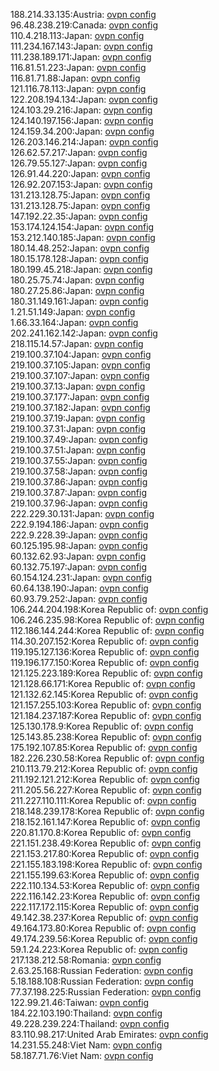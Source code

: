 188.214.33.135:Austria: [ovpn config](vpn/188_214_33_135.ovpn)  
96.48.238.219:Canada: [ovpn config](vpn/96_48_238_219.ovpn)  
110.4.218.113:Japan: [ovpn config](vpn/110_4_218_113.ovpn)  
111.234.167.143:Japan: [ovpn config](vpn/111_234_167_143.ovpn)  
111.238.189.171:Japan: [ovpn config](vpn/111_238_189_171.ovpn)  
116.81.51.223:Japan: [ovpn config](vpn/116_81_51_223.ovpn)  
116.81.71.88:Japan: [ovpn config](vpn/116_81_71_88.ovpn)  
121.116.78.113:Japan: [ovpn config](vpn/121_116_78_113.ovpn)  
122.208.194.134:Japan: [ovpn config](vpn/122_208_194_134.ovpn)  
124.103.29.216:Japan: [ovpn config](vpn/124_103_29_216.ovpn)  
124.140.197.156:Japan: [ovpn config](vpn/124_140_197_156.ovpn)  
124.159.34.200:Japan: [ovpn config](vpn/124_159_34_200.ovpn)  
126.203.146.214:Japan: [ovpn config](vpn/126_203_146_214.ovpn)  
126.62.57.217:Japan: [ovpn config](vpn/126_62_57_217.ovpn)  
126.79.55.127:Japan: [ovpn config](vpn/126_79_55_127.ovpn)  
126.91.44.220:Japan: [ovpn config](vpn/126_91_44_220.ovpn)  
126.92.207.153:Japan: [ovpn config](vpn/126_92_207_153.ovpn)  
131.213.128.75:Japan: [ovpn config](vpn/131_213_128_75.ovpn)  
131.213.128.75:Japan: [ovpn config](vpn/131_213_128_75.ovpn)  
147.192.22.35:Japan: [ovpn config](vpn/147_192_22_35.ovpn)  
153.174.124.154:Japan: [ovpn config](vpn/153_174_124_154.ovpn)  
153.212.140.185:Japan: [ovpn config](vpn/153_212_140_185.ovpn)  
180.14.48.252:Japan: [ovpn config](vpn/180_14_48_252.ovpn)  
180.15.178.128:Japan: [ovpn config](vpn/180_15_178_128.ovpn)  
180.199.45.218:Japan: [ovpn config](vpn/180_199_45_218.ovpn)  
180.25.75.74:Japan: [ovpn config](vpn/180_25_75_74.ovpn)  
180.27.25.86:Japan: [ovpn config](vpn/180_27_25_86.ovpn)  
180.31.149.161:Japan: [ovpn config](vpn/180_31_149_161.ovpn)  
1.21.51.149:Japan: [ovpn config](vpn/1_21_51_149.ovpn)  
1.66.33.164:Japan: [ovpn config](vpn/1_66_33_164.ovpn)  
202.241.162.142:Japan: [ovpn config](vpn/202_241_162_142.ovpn)  
218.115.14.57:Japan: [ovpn config](vpn/218_115_14_57.ovpn)  
219.100.37.104:Japan: [ovpn config](vpn/219_100_37_104.ovpn)  
219.100.37.105:Japan: [ovpn config](vpn/219_100_37_105.ovpn)  
219.100.37.107:Japan: [ovpn config](vpn/219_100_37_107.ovpn)  
219.100.37.13:Japan: [ovpn config](vpn/219_100_37_13.ovpn)  
219.100.37.177:Japan: [ovpn config](vpn/219_100_37_177.ovpn)  
219.100.37.182:Japan: [ovpn config](vpn/219_100_37_182.ovpn)  
219.100.37.19:Japan: [ovpn config](vpn/219_100_37_19.ovpn)  
219.100.37.31:Japan: [ovpn config](vpn/219_100_37_31.ovpn)  
219.100.37.49:Japan: [ovpn config](vpn/219_100_37_49.ovpn)  
219.100.37.51:Japan: [ovpn config](vpn/219_100_37_51.ovpn)  
219.100.37.55:Japan: [ovpn config](vpn/219_100_37_55.ovpn)  
219.100.37.58:Japan: [ovpn config](vpn/219_100_37_58.ovpn)  
219.100.37.86:Japan: [ovpn config](vpn/219_100_37_86.ovpn)  
219.100.37.87:Japan: [ovpn config](vpn/219_100_37_87.ovpn)  
219.100.37.96:Japan: [ovpn config](vpn/219_100_37_96.ovpn)  
222.229.30.131:Japan: [ovpn config](vpn/222_229_30_131.ovpn)  
222.9.194.186:Japan: [ovpn config](vpn/222_9_194_186.ovpn)  
222.9.228.39:Japan: [ovpn config](vpn/222_9_228_39.ovpn)  
60.125.195.98:Japan: [ovpn config](vpn/60_125_195_98.ovpn)  
60.132.62.93:Japan: [ovpn config](vpn/60_132_62_93.ovpn)  
60.132.75.197:Japan: [ovpn config](vpn/60_132_75_197.ovpn)  
60.154.124.231:Japan: [ovpn config](vpn/60_154_124_231.ovpn)  
60.64.138.190:Japan: [ovpn config](vpn/60_64_138_190.ovpn)  
60.93.79.252:Japan: [ovpn config](vpn/60_93_79_252.ovpn)  
106.244.204.198:Korea Republic of: [ovpn config](vpn/106_244_204_198.ovpn)  
106.246.235.98:Korea Republic of: [ovpn config](vpn/106_246_235_98.ovpn)  
112.186.144.244:Korea Republic of: [ovpn config](vpn/112_186_144_244.ovpn)  
114.30.207.152:Korea Republic of: [ovpn config](vpn/114_30_207_152.ovpn)  
119.195.127.136:Korea Republic of: [ovpn config](vpn/119_195_127_136.ovpn)  
119.196.177.150:Korea Republic of: [ovpn config](vpn/119_196_177_150.ovpn)  
121.125.223.189:Korea Republic of: [ovpn config](vpn/121_125_223_189.ovpn)  
121.128.66.171:Korea Republic of: [ovpn config](vpn/121_128_66_171.ovpn)  
121.132.62.145:Korea Republic of: [ovpn config](vpn/121_132_62_145.ovpn)  
121.157.255.103:Korea Republic of: [ovpn config](vpn/121_157_255_103.ovpn)  
121.184.237.187:Korea Republic of: [ovpn config](vpn/121_184_237_187.ovpn)  
125.130.178.9:Korea Republic of: [ovpn config](vpn/125_130_178_9.ovpn)  
125.143.85.238:Korea Republic of: [ovpn config](vpn/125_143_85_238.ovpn)  
175.192.107.85:Korea Republic of: [ovpn config](vpn/175_192_107_85.ovpn)  
182.226.230.58:Korea Republic of: [ovpn config](vpn/182_226_230_58.ovpn)  
210.113.79.212:Korea Republic of: [ovpn config](vpn/210_113_79_212.ovpn)  
211.192.121.212:Korea Republic of: [ovpn config](vpn/211_192_121_212.ovpn)  
211.205.56.227:Korea Republic of: [ovpn config](vpn/211_205_56_227.ovpn)  
211.227.110.111:Korea Republic of: [ovpn config](vpn/211_227_110_111.ovpn)  
218.148.239.178:Korea Republic of: [ovpn config](vpn/218_148_239_178.ovpn)  
218.152.161.147:Korea Republic of: [ovpn config](vpn/218_152_161_147.ovpn)  
220.81.170.8:Korea Republic of: [ovpn config](vpn/220_81_170_8.ovpn)  
221.151.238.49:Korea Republic of: [ovpn config](vpn/221_151_238_49.ovpn)  
221.153.217.80:Korea Republic of: [ovpn config](vpn/221_153_217_80.ovpn)  
221.155.183.198:Korea Republic of: [ovpn config](vpn/221_155_183_198.ovpn)  
221.155.199.63:Korea Republic of: [ovpn config](vpn/221_155_199_63.ovpn)  
222.110.134.53:Korea Republic of: [ovpn config](vpn/222_110_134_53.ovpn)  
222.116.142.23:Korea Republic of: [ovpn config](vpn/222_116_142_23.ovpn)  
222.117.172.115:Korea Republic of: [ovpn config](vpn/222_117_172_115.ovpn)  
49.142.38.237:Korea Republic of: [ovpn config](vpn/49_142_38_237.ovpn)  
49.164.173.80:Korea Republic of: [ovpn config](vpn/49_164_173_80.ovpn)  
49.174.239.56:Korea Republic of: [ovpn config](vpn/49_174_239_56.ovpn)  
59.1.24.223:Korea Republic of: [ovpn config](vpn/59_1_24_223.ovpn)  
217.138.212.58:Romania: [ovpn config](vpn/217_138_212_58.ovpn)  
2.63.25.168:Russian Federation: [ovpn config](vpn/2_63_25_168.ovpn)  
5.18.188.108:Russian Federation: [ovpn config](vpn/5_18_188_108.ovpn)  
77.37.198.225:Russian Federation: [ovpn config](vpn/77_37_198_225.ovpn)  
122.99.21.46:Taiwan: [ovpn config](vpn/122_99_21_46.ovpn)  
184.22.103.190:Thailand: [ovpn config](vpn/184_22_103_190.ovpn)  
49.228.239.224:Thailand: [ovpn config](vpn/49_228_239_224.ovpn)  
83.110.98.217:United Arab Emirates: [ovpn config](vpn/83_110_98_217.ovpn)  
14.231.55.248:Viet Nam: [ovpn config](vpn/14_231_55_248.ovpn)  
58.187.71.76:Viet Nam: [ovpn config](vpn/58_187_71_76.ovpn)  
